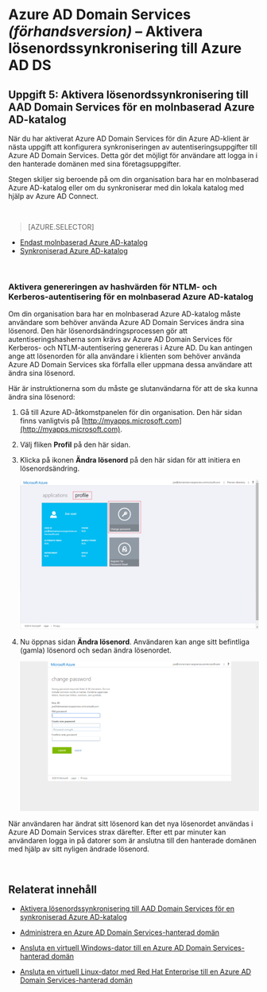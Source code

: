 <properties
    pageTitle="Azure AD Domain Services: Aktivera lösenordssynkronisering | Microsoft Azure"
    description="Komma igång med Azure Active Directory Domain Services"
    services="active-directory-ds"
    documentationCenter=""
    authors="mahesh-unnikrishnan"
    manager="stevenpo"
    editor="curtand"/>

<tags
    ms.service="active-directory-ds"
    ms.workload="identity"
    ms.tgt_pltfrm="na"
    ms.devlang="na"
    ms.topic="get-started-article"
    ms.date="07/06/2016"
    ms.author="maheshu"/>

# Azure AD Domain Services *(förhandsversion)* – Aktivera lösenordssynkronisering till Azure AD DS

## Uppgift 5: Aktivera lösenordssynkronisering till AAD Domain Services för en molnbaserad Azure AD-katalog
När du har aktiverat Azure AD Domain Services för din Azure AD-klient är nästa uppgift att konfigurera synkroniseringen av autentiseringsuppgifter till Azure AD Domain Services. Detta gör det möjligt för användare att logga in i den hanterade domänen med sina företagsuppgifter.

Stegen skiljer sig beroende på om din organisation bara har en molnbaserad Azure AD-katalog eller om du synkroniserar med din lokala katalog med hjälp av Azure AD Connect.

<br>

> [AZURE.SELECTOR]
- [Endast molnbaserad Azure AD-katalog](active-directory-ds-getting-started-password-sync.md)
- [Synkroniserad Azure AD-katalog](active-directory-ds-getting-started-password-sync-synced-tenant.md)

<br>

### Aktivera genereringen av hashvärden för NTLM- och Kerberos-autentisering för en molnbaserad Azure AD-katalog
Om din organisation bara har en molnbaserad Azure AD-katalog måste användare som behöver använda Azure AD Domain Services ändra sina lösenord. Den här lösenordsändringsprocessen gör att autentiseringshasherna som krävs av Azure AD Domain Services för Kerberos- och NTLM-autentisering genereras i Azure AD. Du kan antingen ange att lösenorden för alla användare i klienten som behöver använda Azure AD Domain Services ska förfalla eller uppmana dessa användare att ändra sina lösenord.

Här är instruktionerna som du måste ge slutanvändarna för att de ska kunna ändra sina lösenord:

1. Gå till Azure AD-åtkomstpanelen för din organisation. Den här sidan finns vanligtvis på [http://myapps.microsoft.com](http://myapps.microsoft.com).

2. Välj fliken **Profil** på den här sidan.

3. Klicka på ikonen **Ändra lösenord** på den här sidan för att initiera en lösenordsändring.

    ![Skapa ett virtuellt nätverk för Azure AD Domain Services.](./media/active-directory-domain-services-getting-started/user-change-password.png)

4. Nu öppnas sidan **Ändra lösenord**. Användaren kan ange sitt befintliga (gamla) lösenord och sedan ändra lösenordet.

    ![Skapa ett virtuellt nätverk för Azure AD Domain Services.](./media/active-directory-domain-services-getting-started/user-change-password2.png)

När användaren har ändrat sitt lösenord kan det nya lösenordet användas i Azure AD Domain Services strax därefter. Efter ett par minuter kan användaren logga in på datorer som är anslutna till den hanterade domänen med hjälp av sitt nyligen ändrade lösenord.


<br>

## Relaterat innehåll

- [Aktivera lösenordssynkronisering till AAD Domain Services för en synkroniserad Azure AD-katalog](active-directory-ds-getting-started-password-sync-synced-tenant.md)

- [Administrera en Azure AD Domain Services-hanterad domän](active-directory-ds-admin-guide-administer-domain.md)

- [Ansluta en virtuell Windows-dator till en Azure AD Domain Services-hanterad domän](active-directory-ds-admin-guide-join-windows-vm.md)

- [Ansluta en virtuell Linux-dator med Red Hat Enterprise till en Azure AD Domain Services-hanterad domän](active-directory-ds-admin-guide-join-rhel-linux-vm.md)



<!--HONumber=sep16_HO1-->


